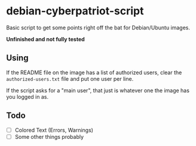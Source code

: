 # debian-cyberpatriot-script
Basic script to get some points right off the bat for Debian/Ubuntu images.

**Unfinished and not fully tested**

## Using
If the README file on the image has a list of authorized users, clear the `authorized-users.txt` file and put one user per line.

If the script asks for a "main user", that just is whatever one the image has you logged in as.

## Todo
- [ ] Colored Text (Errors, Warnings)
- [ ] Some other things probably
